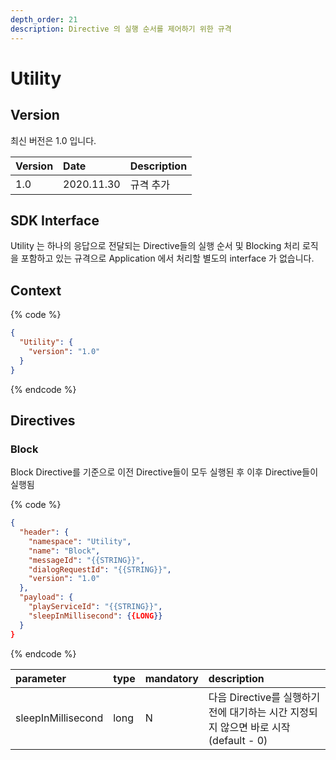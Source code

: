 ```yaml
---
depth_order: 21
description: Directive 의 실행 순서를 제어하기 위한 규격
---
```


# Utility

## Version

최신 버전은 1.0 입니다.

| Version | Date | Description |
| :--- | :--- | :--- |
| 1.0 | 2020.11.30 | 규격 추가 |

## SDK Interface

Utility 는 하나의 응답으로 전달되는 Directive들의 실행 순서 및 Blocking 처리 로직을 포함하고 있는 규격으로 Application 에서 처리할 별도의 interface 가 없습니다.

## Context

{% code %}
```json
{
  "Utility": {
    "version": "1.0"
  }
}
```
{% endcode %}

## Directives

### Block

Block Directive를 기준으로 이전 Directive들이 모두 실행된 후 이후 Directive들이 실행됨

{% code %}
```json
{
  "header": {
    "namespace": "Utility",
    "name": "Block",
    "messageId": "{{STRING}}",
    "dialogRequestId": "{{STRING}}",
    "version": "1.0"
  },
  "payload": {
    "playServiceId": "{{STRING}}",
    "sleepInMillisecond": {{LONG}}
  }
}
```
{% endcode %}

| parameter | type | mandatory | description |
| :--- | :--- | :--- | :--- |
| sleepInMillisecond | long | N | 다음 Directive를 실행하기 전에 대기하는 시간 지정되지 않으면 바로 시작 (default - 0) |

